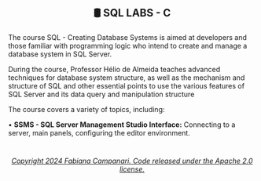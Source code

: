 ## <p align="center"> 🛢️ SQL LABS - C

The course SQL - Creating Database Systems is aimed at developers and those familiar with programming logic who intend to create and manage a database system in SQL Server.

During the course, Professor Hélio de Almeida teaches advanced techniques for database system structure, as well as the mechanism and structure of SQL and other essential points to use the various features of SQL Server and its data query and manipulation structure

The course covers a variety of topics, including:


•	**SSMS - SQL Server Management Studio Interface:** Connecting to a server, main panels, configuring the editor environment.
#



###### <p align="center"> [Copyright 2024 Fabiana Campanari. Code released under the Apache 2.0 license.](https://github.com/FabianaCampanari/SQL_LABS/blob/5a8f935d961852f4801c868033cbdeb53e003b80/LICENSE)
